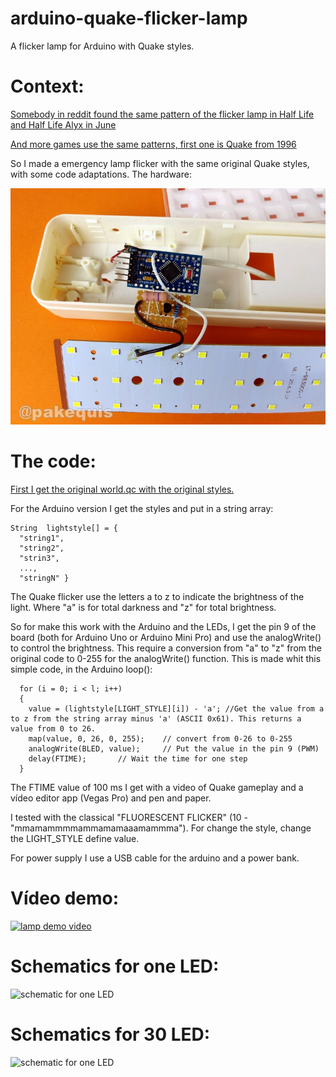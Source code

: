 # arduino-quake-flicker-lamp
A flicker lamp for Arduino with Quake styles.

# Context: 

[Somebody in reddit found the same pattern of the flicker lamp in Half Life and Half Life Alyx in June](https://www.reddit.com/r/HalfLife/comments/nwrtol/valve_still_uses_the_same_light_flicker_pattern/)

[And more games use the same patterns, first one is Quake from 1996](https://www.pcgamer.com/half-life-alyxs-lights-flicker-just-like-they-did-in-quake-almost-25-years-later/)

So I made a emergency lamp flicker with the same original Quake styles, with some code adaptations. The hardware:

![sHardware](https://github.com/Pakequis/arduino-quake-flicker-lamp/blob/main/extras/circuit-1.jpg?raw=true)

# The code:

[First I get the original world.qc with the original styles.](https://github.com/id-Software/Quake/blob/bf4ac424ce754894ac8f1dae6a3981954bc9852d/QW/progs/world.qc#L307)

For the Arduino version I get the styles and put in a string array: 
```
String  lightstyle[] = {
  "string1", 
  "string2", 
  "strin3",
  ..., 
  "stringN" }
````

The Quake flicker use the letters a to z to indicate the brightness of the light. Where "a" is for total darkness and "z" for total brightness.

So for make this work with the Arduino and the LEDs, I get the pin 9 of the board (both for Arduino Uno or Arduino Mini Pro) and use the analogWrite() to control the brightness. This require a conversion from "a" to "z" from the original code to 0-255 for the analogWrite() function. This is made whit this simple code, in the Arduino loop():

```
  for (i = 0; i < l; i++)
  {
    value = (lightstyle[LIGHT_STYLE][i]) - 'a'; //Get the value from a to z from the string array minus 'a' (ASCII 0x61). This returns a value from 0 to 26.
    map(value, 0, 26, 0, 255);    // convert from 0-26 to 0-255
    analogWrite(BLED, value);     // Put the value in the pin 9 (PWM)
    delay(FTIME);       // Wait the time for one step
  }
```

The FTIME value of 100 ms I get with a video of Quake gameplay and a vídeo editor app (Vegas Pro) and pen and paper. 

I tested with the classical "FLUORESCENT FLICKER" (10 - "mmamammmmammamamaaamammma"). For change the style, change the LIGHT_STYLE define value.

For power supply I use a USB cable for the arduino and a power bank.


# Vídeo demo: 

[![lamp demo video](https://img.youtube.com/vi/ldI8LOxTwaM/0.jpg)](https://www.youtube.com/watch?v=ldI8LOxTwaM)

# Schematics for one LED:
![schematic for one LED](https://github.com/Pakequis/arduino-quake-flicker-lamp/blob/main/extras/schematic-one-led.png?raw=true)

# Schematics for 30 LED:
![schematic for one LED](https://github.com/Pakequis/arduino-quake-flicker-lamp/blob/main/extras/schematic.png?raw=true)
